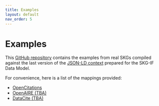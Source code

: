```yaml
---
title: Examples
layout: default
nav_order: 5
---
```


# Examples

This [GitHub repository](https://github.com/skg-if/examples) contains the examples from real SKGs compiled against the last version of the [JSON-LD context](https://w3id.org/skg-if/context/docs/skg-if.json) prepared for the SKG-IF Data Model. 

For convenience, here is a list of the mappings provided:

- [OpenCitations](https://github.com/skg-if/examples/tree/main/OpenCitations)
- [OpenAIRE (TBA)]()
- [DataCite (TBA)]()